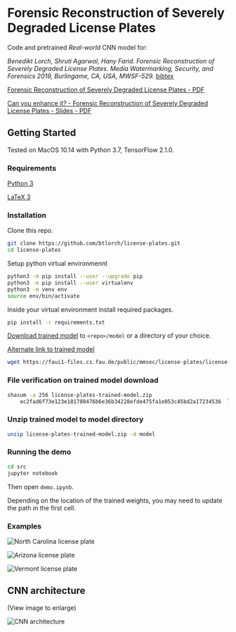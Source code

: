 # Forensic Reconstruction of Severely Degraded License Plates

Code and pretrained *Real-world* CNN model for:

*Benedikt Lorch, Shruti Agarwal, Hany Farid. Forensic Reconstruction of Severely Degraded License Plates.
Media Watermarking, Security, and Forensics 2019, Burlingame, CA, USA, MWSF-529.* [bibtex](http://cris.fau.de/bibtex/publication/209464175.bib)

[Forensic Reconstruction of Severely Degraded License Plates - PDF](https://faui1-files.cs.fau.de/public/mmsec/license-plates/ei2019_forensic_reconstruction_of_severely_degraded_license_plates.pdf)

[Can you enhance it? - Forensic Reconstruction of Severely Degraded License Plates - Slides - PDF](https://faui1-files.cs.fau.de/public/mmsec/license-plates/ei2019_forensic_reconstruction_of_severely_degraded_license_plates_slides.pdf)


## Getting Started

Tested on MacOS 10.14 with Python 3.7, TensorFlow 2.1.0.


### Requirements
[Python 3](https://www.python.org/downloads/)

[LaTeX 3](https://www.latex-project.org/get/)

### Installation

Clone this repo.
```bash
git clone https://github.com/btlorch/license-plates.git
cd license-plates
```

Setup python virtual environmennt
```bash
python3 -m pip install --user --upgrade pip
python3 -m pip install --user virtualenv
python3 -m venv env
source env/bin/activate
```

Inside your virtual environment install required packages.
```bash
pip install -r requirements.txt
```

[Download trained model](https://faui1-files.cs.fau.de/public/mmsec/license-plates/license-plates-trained-model.zip) to `<repo>/model` or a directory of your choice.

[Alternate link to trained model](https://cs.iusb.edu/~csolovey/license-plates/license-plates-trained-model.zip)
```bash
wget https://faui1-files.cs.fau.de/public/mmsec/license-plates/license-plates-trained-model.zip
```

### File verification on trained model download
```bash
shasum -a 256 license-plates-trained-model.zip 
	ec2fad6f73e123e181780476b6e36b34228efde475fa1e053c45bd2a17234536  license-plates-trained-model.zip
```

### Unzip trained model to model directory
```bash
unzip license-plates-trained-model.zip -d model
```

### Running the demo
```bash
cd src
jupyter notebook
```

Then open `demo.ipynb`.

Depending on the location of the trained weights, you may need to update the path in the first cell.

### Examples
![North Carolina license plate](assets/north_carolina_example.png "North Carolina license plate")

![Arizona license plate](assets/arizona_example.png "Arizona license plate")

![Vermont license plate](assets/vermont_example.png "Vermont license plate")

## CNN architecture

(View image to enlarge)

![CNN architecture](assets/cnn_architecture.png "CNN architecture")
